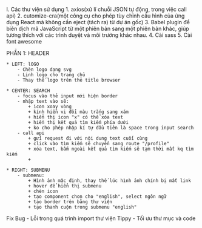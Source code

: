 
I. Các thư viện sử dụng
    1. axios(xử lí chuỗi JSON tự động, trong việc call api)
    2. cutomize-cra(một công cụ cho phép tùy chỉnh cấu hình của ứng dụng React mà không cần eject (tách ra) từ dự án gốc)
    3. Babel plugin để biên dịch mã JavaScript từ một phiên bản sang một phiên bản khác, giúp tương thích với các trình duyệt và môi trường khác nhau.
    4. Cài sass
    5. Cài font awesome

PHẦN 1: HEADER

    * LEFT: lOGO
        - Chèn logo dạng svg
        - Linh logo cho trang chủ
        - Thay thế logo trên thẻ title browser

    * CENTER: SEARCH
        - focus vào thẻ input mới hiện border
        - nhập text vào sẽ:
            + icon xoay vòng
            + kính hiển vi đổi màu trắng sang xám
            + hiển thị icon "x" có thể xóa text
            + hiển thị kết quả tìm kiếm phía dưới
            + ko cho phép nhập kí tự đầu tiên là space trong input search
        - call api
            + gửi request đi với nội dung text cuối cùng
            + click vào tìm kiếm sẽ chuyển sang route "/profile"
            + xóa text, bấm ngoài kết quả tìm kiếm sẽ tạm thời mất kq tìm kiếm
            + 
            
    * RIGHT: SUBMENU
        - submenu:
            + Hình ảnh mặc định, thay thế lúc hình ảnh chính bị mất link
            + hover để hiển thị submenu
            + chèn icon
            + tạo component chon cho "english", select ngôn ngữ
            + tạo border trên bằng thư viện
            + tạo thanh cuộn trong submenu "english"
        
Fix Bug
    - Lỗi trong quá trình import thư viện Tippy
    - Tối ưu thư mục và code
    